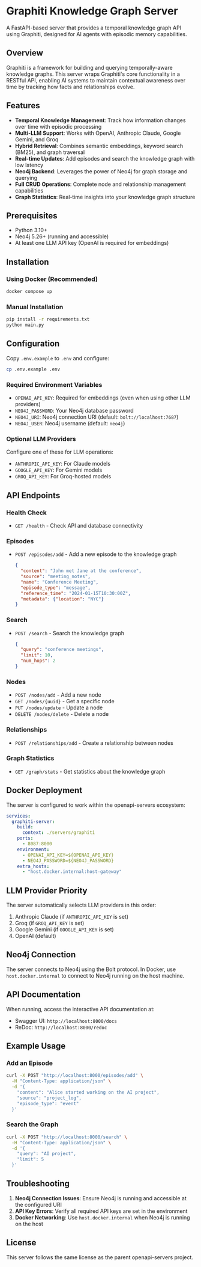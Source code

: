 # Graphiti Knowledge Graph Server

A FastAPI-based server that provides a temporal knowledge graph API using Graphiti, designed for AI agents with episodic memory capabilities.

## Overview

Graphiti is a framework for building and querying temporally-aware knowledge graphs. This server wraps Graphiti's core functionality in a RESTful API, enabling AI systems to maintain contextual awareness over time by tracking how facts and relationships evolve.

## Features

- **Temporal Knowledge Management**: Track how information changes over time with episodic processing
- **Multi-LLM Support**: Works with OpenAI, Anthropic Claude, Google Gemini, and Groq
- **Hybrid Retrieval**: Combines semantic embeddings, keyword search (BM25), and graph traversal
- **Real-time Updates**: Add episodes and search the knowledge graph with low latency
- **Neo4j Backend**: Leverages the power of Neo4j for graph storage and querying
- **Full CRUD Operations**: Complete node and relationship management capabilities
- **Graph Statistics**: Real-time insights into your knowledge graph structure

## Prerequisites

- Python 3.10+
- Neo4j 5.26+ (running and accessible)
- At least one LLM API key (OpenAI is required for embeddings)

## Installation

### Using Docker (Recommended)

```bash
docker compose up
```

### Manual Installation

```bash
pip install -r requirements.txt
python main.py
```

## Configuration

Copy `.env.example` to `.env` and configure:

```bash
cp .env.example .env
```

### Required Environment Variables

- `OPENAI_API_KEY`: Required for embeddings (even when using other LLM providers)
- `NEO4J_PASSWORD`: Your Neo4j database password
- `NEO4J_URI`: Neo4j connection URI (default: `bolt://localhost:7687`)
- `NEO4J_USER`: Neo4j username (default: `neo4j`)

### Optional LLM Providers

Configure one of these for LLM operations:
- `ANTHROPIC_API_KEY`: For Claude models
- `GOOGLE_API_KEY`: For Gemini models
- `GROQ_API_KEY`: For Groq-hosted models

## API Endpoints

### Health Check
- `GET /health` - Check API and database connectivity

### Episodes
- `POST /episodes/add` - Add a new episode to the knowledge graph
  ```json
  {
    "content": "John met Jane at the conference",
    "source": "meeting_notes",
    "name": "Conference Meeting",
    "episode_type": "message",
    "reference_time": "2024-01-15T10:30:00Z",
    "metadata": {"location": "NYC"}
  }
  ```

### Search
- `POST /search` - Search the knowledge graph
  ```json
  {
    "query": "conference meetings",
    "limit": 10,
    "num_hops": 2
  }
  ```

### Nodes
- `POST /nodes/add` - Add a new node
- `GET /nodes/{uuid}` - Get a specific node
- `PUT /nodes/update` - Update a node
- `DELETE /nodes/delete` - Delete a node

### Relationships
- `POST /relationships/add` - Create a relationship between nodes

### Graph Statistics
- `GET /graph/stats` - Get statistics about the knowledge graph

## Docker Deployment

The server is configured to work within the openapi-servers ecosystem:

```yaml
services:
  graphiti-server:
    build:
      context: ./servers/graphiti
    ports:
      - 8087:8000
    environment:
      - OPENAI_API_KEY=${OPENAI_API_KEY}
      - NEO4J_PASSWORD=${NEO4J_PASSWORD}
    extra_hosts:
      - "host.docker.internal:host-gateway"
```

## LLM Provider Priority

The server automatically selects LLM providers in this order:
1. Anthropic Claude (if `ANTHROPIC_API_KEY` is set)
2. Groq (if `GROQ_API_KEY` is set)
3. Google Gemini (if `GOOGLE_API_KEY` is set)
4. OpenAI (default)

## Neo4j Connection

The server connects to Neo4j using the Bolt protocol. In Docker, use `host.docker.internal` to connect to Neo4j running on the host machine.

## API Documentation

When running, access the interactive API documentation at:
- Swagger UI: `http://localhost:8000/docs`
- ReDoc: `http://localhost:8000/redoc`

## Example Usage

### Add an Episode
```bash
curl -X POST "http://localhost:8000/episodes/add" \
  -H "Content-Type: application/json" \
  -d '{
    "content": "Alice started working on the AI project",
    "source": "project_log",
    "episode_type": "event"
  }'
```

### Search the Graph
```bash
curl -X POST "http://localhost:8000/search" \
  -H "Content-Type: application/json" \
  -d '{
    "query": "AI project",
    "limit": 5
  }'
```

## Troubleshooting

1. **Neo4j Connection Issues**: Ensure Neo4j is running and accessible at the configured URI
2. **API Key Errors**: Verify all required API keys are set in the environment
3. **Docker Networking**: Use `host.docker.internal` when Neo4j is running on the host

## License

This server follows the same license as the parent openapi-servers project.
